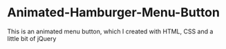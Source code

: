 # Animated-Hamburger-Menu-Button
This is an animated menu button, which I created with HTML, CSS and a little bit of jQuery

